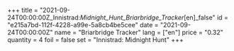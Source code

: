 +++
title = "2021-09-24T00:00:00Z_Innistrad:_Midnight_Hunt_Briarbridge_Tracker_[en]_false"
id = "e215a7bd-112f-4228-a99e-5a8cb4be5cee"
date = "2021-09-24T00:00:00Z"
name = "Briarbridge Tracker"
lang = ["en"]
price = "0.32"
quantity = 4
foil = false
set = "Innistrad: Midnight Hunt"
+++
